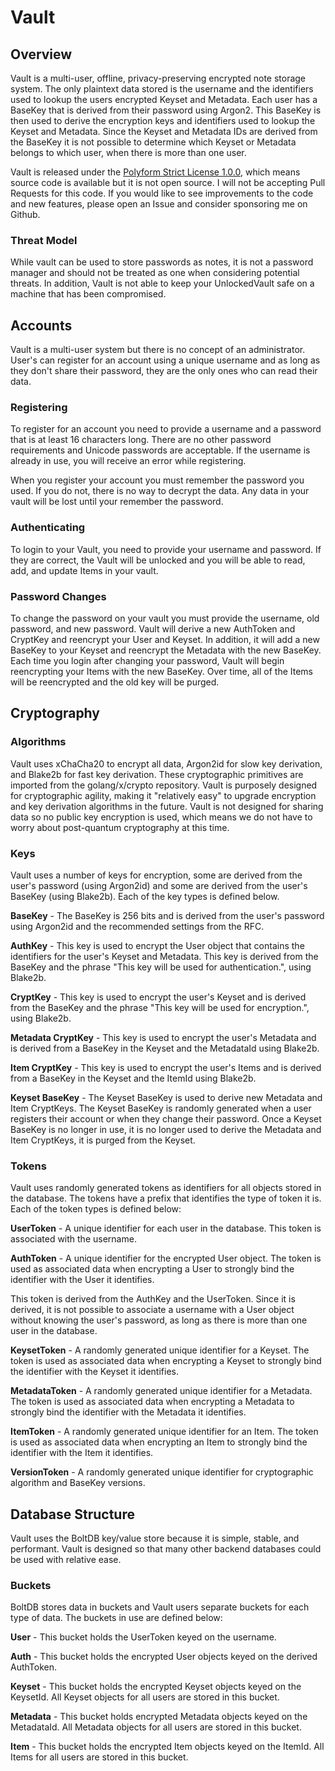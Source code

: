 # Vault

## Overview
Vault is a multi-user, offline, privacy-preserving encrypted note storage system. The only plaintext data stored is the username and the identifiers used to lookup the users encrypted Keyset and Metadata. Each user has a BaseKey that is derived from their password using Argon2. This BaseKey is then used to derive the encryption keys and identifiers used to lookup the Keyset and Metadata. Since the Keyset and Metadata IDs are derived from the BaseKey it is not possible to determine which Keyset or Metadata belongs to which user, when there is more than one user.

Vault is released under the [Polyform Strict License 1.0.0](https://polyformproject.org/licenses/strict/1.0.0), which means source code is available but it is not open source. I will not be accepting Pull Requests for this code. If you would like to see improvements to the code and new features, please open an Issue and consider sponsoring me on Github.

### Threat Model
While vault can be used to store passwords as notes, it is not a password manager and should not be treated as one when considering potential threats. In addition, Vault is not able to keep your UnlockedVault safe on a machine that has been compromised.

## Accounts
Vault is a multi-user system but there is no concept of an administrator. User's can register for an account using a unique username and as long as they don't share their password, they are the only ones who can read their data.

### Registering
To register for an account you need to provide a username and a password that is at least 16 characters long. There are no other password requirements and Unicode passwords are acceptable. If the username is already in use, you will receive an error while registering.

When you register your account you must remember the password you used. If you do not, there is no way to decrypt the data. Any data in your vault will be lost until your remember the password.

### Authenticating
To login to your Vault, you need to provide your username and password. If they are correct, the Vault will be unlocked and you will be able to read, add, and update Items in your vault.

### Password Changes
To change the password on your vault you must provide the username, old password, and new password. Vault will derive a new AuthToken and CryptKey and reencrypt your User and Keyset. In addition, it will add a new BaseKey to your Keyset and reencrypt the Metadata with the new BaseKey. Each time you login after changing your password, Vault will begin reencrypting your Items with the new BaseKey. Over time, all of the Items will be reencrypted and the old key will be purged.

## Cryptography
### Algorithms
Vault uses xChaCha20 to encrypt all data, Argon2id for slow key derivation, and Blake2b for fast key derivation. These cryptographic primitives are imported from the golang/x/crypto repository. Vault is purposely designed for cryptographic agility, making it "relatively easy" to upgrade encryption and key derivation algorithms in the future. Vault is not designed for sharing data so no public key encryption is used, which means we do not have to worry about post-quantum cryptography at this time.

### Keys
Vault uses a number of keys for encryption, some are derived from the user's password (using Argon2id) and some are derived from the user's BaseKey (using Blake2b). Each of the key types is defined below.

__BaseKey__ - The BaseKey is 256 bits and is derived from the user's password using Argon2id and the recommended settings from the RFC.

__AuthKey__ - This key is used to encrypt the User object that contains the identifiers for the user's Keyset and Metadata. This key is derived from the BaseKey and the phrase "This key will be used for authentication.", using Blake2b.

__CryptKey__ - This key is used to encrypt the user's Keyset and is derived from the BaseKey and the phrase "This key will be used for encryption.", using Blake2b.

__Metadata CryptKey__ - This key is used to encrypt the user's Metadata and is derived from a BaseKey in the Keyset and the MetadataId using Blake2b.

__Item CryptKey__ - This key is used to encrypt the user's Items and is derived from a BaseKey in the Keyset and the ItemId using Blake2b.

__Keyset BaseKey__ - The Keyset BaseKey is used to derive new Metadata and Item CryptKeys. The Keyset BaseKey is randomly generated when a user registers their account or when they change their password. Once a Keyset BaseKey is no longer in use, it is no longer used to derive the Metadata and Item CryptKeys, it is purged from the Keyset.

### Tokens
Vault uses randomly generated tokens as identifiers for all objects stored in the database. The tokens have a prefix that identifies the type of token it is. Each of the token types is defined below:

__UserToken__ - A unique identifier for each user in the database. This token is associated with the username.

__AuthToken__ - A unique identifier for the encrypted User object. The token is used as associated data when encrypting a User to strongly bind the identifier with the User it identifies.

This token is derived from the AuthKey and the UserToken. Since it is derived, it is not possible to associate a username with a User object without knowing the user's password, as long as there is more than one user in the database.

__KeysetToken__ - A randomly generated unique identifier for a Keyset. The token is used as associated data when encrypting a Keyset to strongly bind the identifier with the Keyset it identifies. 

__MetadataToken__ - A randomly generated unique identifier for a Metadata. The token is used as associated data when encrypting a Metadata to strongly bind the identifier with the Metadata it identifies. 

__ItemToken__ - A randomly generated unique identifier for an Item. The token is used as associated data when encrypting an Item to strongly bind the identifier with the Item it identifies. 

__VersionToken__ - A randomly generated unique identifier for cryptographic algorithm and BaseKey versions.


## Database Structure
Vault uses the BoltDB key/value store because it is simple, stable, and performant. Vault is designed so that many other backend databases could be used with relative ease.

### Buckets
BoltDB stores data in buckets and Vault users separate buckets for each type of data. The buckets in use are defined below:

__User__ - This bucket holds the UserToken keyed on the username.

__Auth__ - This bucket holds the encrypted User objects keyed on the derived AuthToken.

__Keyset__ - This bucket holds the encrypted Keyset objects keyed on the KeysetId. All Keyset objects for all users are stored in this bucket.

__Metadata__ - This bucket holds encrypted Metadata objects keyed on the MetadataId. All Metadata objects for all users are stored in this bucket.

__Item__ - This bucket holds the encrypted Item objects keyed on the ItemId. All Items for all users are stored in this bucket.
